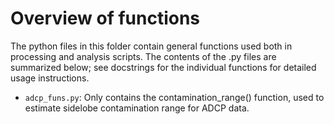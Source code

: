 # Overview of functions

The python files in this folder contain general functions used both in processing and analysis scripts. The contents of the .py files are summarized below; see docstrings for the individual functions for detailed usage instructions.

* `adcp_funs.py`: Only contains the contamination_range() function, used to estimate sidelobe contamination range for ADCP data.
